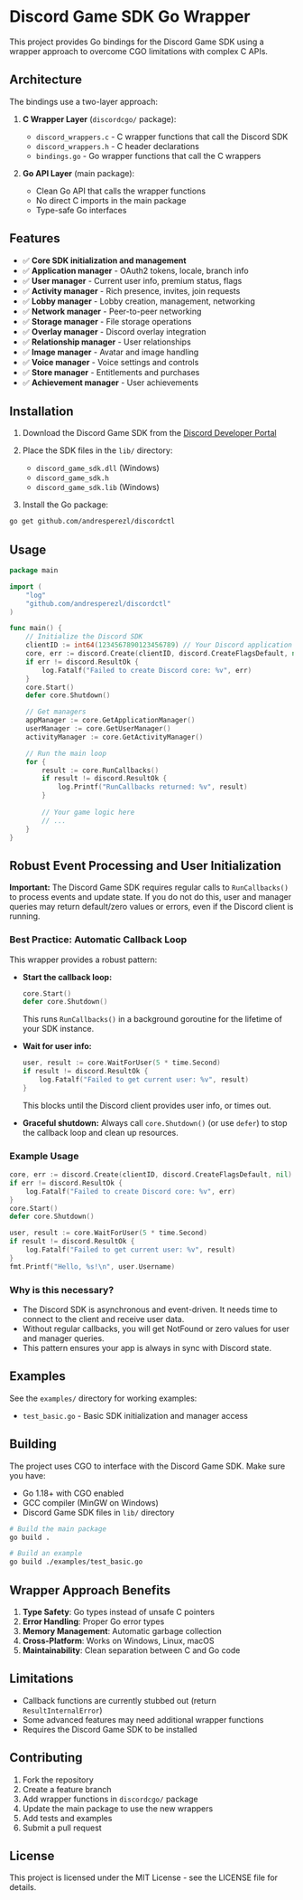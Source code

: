 # Discord Game SDK Go Wrapper

This project provides Go bindings for the Discord Game SDK using a wrapper approach to overcome CGO limitations with complex C APIs.

## Architecture

The bindings use a two-layer approach:

1. **C Wrapper Layer** (`discordcgo/` package):
   - `discord_wrappers.c` - C wrapper functions that call the Discord SDK
   - `discord_wrappers.h` - C header declarations
   - `bindings.go` - Go wrapper functions that call the C wrappers

2. **Go API Layer** (main package):
   - Clean Go API that calls the wrapper functions
   - No direct C imports in the main package
   - Type-safe Go interfaces

## Features

- ✅ **Core SDK initialization and management**
- ✅ **Application manager** - OAuth2 tokens, locale, branch info
- ✅ **User manager** - Current user info, premium status, flags
- ✅ **Activity manager** - Rich presence, invites, join requests
- ✅ **Lobby manager** - Lobby creation, management, networking
- ✅ **Network manager** - Peer-to-peer networking
- ✅ **Storage manager** - File storage operations
- ✅ **Overlay manager** - Discord overlay integration
- ✅ **Relationship manager** - User relationships
- ✅ **Image manager** - Avatar and image handling
- ✅ **Voice manager** - Voice settings and controls
- ✅ **Store manager** - Entitlements and purchases
- ✅ **Achievement manager** - User achievements

## Installation

1. Download the Discord Game SDK from the [Discord Developer Portal](https://discord.com/developers/docs/game-sdk/sdk-starter-guide)
2. Place the SDK files in the `lib/` directory:
   - `discord_game_sdk.dll` (Windows)
   - `discord_game_sdk.h`
   - `discord_game_sdk.lib` (Windows)

3. Install the Go package:
```bash
go get github.com/andresperezl/discordctl
```

## Usage

```go
package main

import (
    "log"
    "github.com/andresperezl/discordctl"
)

func main() {
    // Initialize the Discord SDK
    clientID := int64(1234567890123456789) // Your Discord application ID
    core, err := discord.Create(clientID, discord.CreateFlagsDefault, nil)
    if err != discord.ResultOk {
        log.Fatalf("Failed to create Discord core: %v", err)
    }
    core.Start()
    defer core.Shutdown()

    // Get managers
    appManager := core.GetApplicationManager()
    userManager := core.GetUserManager()
    activityManager := core.GetActivityManager()

    // Run the main loop
    for {
        result := core.RunCallbacks()
        if result != discord.ResultOk {
            log.Printf("RunCallbacks returned: %v", result)
        }
        
        // Your game logic here
        // ...
    }
}
```

## Robust Event Processing and User Initialization

**Important:** The Discord Game SDK requires regular calls to `RunCallbacks()` to process events and update state. If you do not do this, user and manager queries may return default/zero values or errors, even if the Discord client is running.

### Best Practice: Automatic Callback Loop

This wrapper provides a robust pattern:

- **Start the callback loop:**
  ```go
  core.Start()
  defer core.Shutdown()
  ```
  This runs `RunCallbacks()` in a background goroutine for the lifetime of your SDK instance.

- **Wait for user info:**
  ```go
  user, result := core.WaitForUser(5 * time.Second)
  if result != discord.ResultOk {
      log.Fatalf("Failed to get current user: %v", result)
  }
  ```
  This blocks until the Discord client provides user info, or times out.

- **Graceful shutdown:**
  Always call `core.Shutdown()` (or use `defer`) to stop the callback loop and clean up resources.

### Example Usage

```go
core, err := discord.Create(clientID, discord.CreateFlagsDefault, nil)
if err != discord.ResultOk {
    log.Fatalf("Failed to create Discord core: %v", err)
}
core.Start()
defer core.Shutdown()

user, result := core.WaitForUser(5 * time.Second)
if result != discord.ResultOk {
    log.Fatalf("Failed to get current user: %v", result)
}
fmt.Printf("Hello, %s!\n", user.Username)
```

### Why is this necessary?
- The Discord SDK is asynchronous and event-driven. It needs time to connect to the client and receive user data.
- Without regular callbacks, you will get NotFound or zero values for user and manager queries.
- This pattern ensures your app is always in sync with Discord state.

## Examples

See the `examples/` directory for working examples:

- `test_basic.go` - Basic SDK initialization and manager access

## Building

The project uses CGO to interface with the Discord Game SDK. Make sure you have:

- Go 1.18+ with CGO enabled
- GCC compiler (MinGW on Windows)
- Discord Game SDK files in `lib/` directory

```bash
# Build the main package
go build .

# Build an example
go build ./examples/test_basic.go
```

## Wrapper Approach Benefits

1. **Type Safety**: Go types instead of unsafe C pointers
2. **Error Handling**: Proper Go error types
3. **Memory Management**: Automatic garbage collection
4. **Cross-Platform**: Works on Windows, Linux, macOS
5. **Maintainability**: Clean separation between C and Go code

## Limitations

- Callback functions are currently stubbed out (return `ResultInternalError`)
- Some advanced features may need additional wrapper functions
- Requires the Discord Game SDK to be installed

## Contributing

1. Fork the repository
2. Create a feature branch
3. Add wrapper functions in `discordcgo/` package
4. Update the main package to use the new wrappers
5. Add tests and examples
6. Submit a pull request

## License

This project is licensed under the MIT License - see the LICENSE file for details. 
